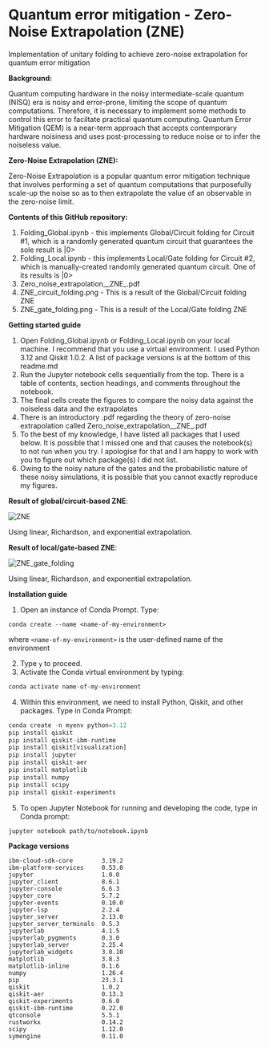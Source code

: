 # Quantum error mitigation - Zero-Noise Extrapolation (ZNE)
Implementation of unitary folding to achieve zero-noise extrapolation for quantum error mitigation

**Background:**

Quantum computing hardware in the noisy intermediate-scale quantum (NISQ) era is noisy and error-prone, limiting the scope of quantum computations. Therefore, it is necessary to implement some methods to control this error to faciltate practical quantum computing. Quantum Error Mitigation (QEM) is a near-term approach that accepts contemporary hardware noisiness and uses post-processing to reduce noise or to infer the noiseless value.

**Zero-Noise Extrapolation (ZNE):**

Zero-Noise Extrapolation is a popular quantum error mitigation technique that involves performing a set of quantum computations that purposefully scale-up the noise so as to then extrapolate the value of an observable in the zero-noise limit. 

**Contents of this GitHub repository:**

1. Folding_Global.ipynb - this implements Global/Circuit folding for Circuit #1, which is a randomly generated quantum circuit that guarantees the sole result is |0>
2. Folding_Local.ipynb  - this implements Local/Gate folding for Circuit #2, which is manually-created randomly generated quantum circuit. One of its results is |0>
3. Zero_noise_extrapolation__ZNE_.pdf
4. ZNE_circuit_folding.png - This is a result of the Global/Circuit folding ZNE
5. ZNE_gate_folding.png - This is a result of the Local/Gate folding ZNE

**Getting started guide**
1. Open Folding_Global.ipynb or Folding_Local.ipynb on your local machine. I recommend that you use a virtual environment. I used Python 3.12 and Qiskit 1.0.2. A list of package versions is at the bottom of this readme.md
2. Run the Jupyter notebook cells sequentially from the top. There is a table of contents, section headings, and comments throughout the notebook.
3. The final cells create the figures to compare the noisy data against the noiseless data and the extrapolates
4. There is an introductory .pdf regarding the theory of zero-noise extrapolation called Zero_noise_extrapolation__ZNE_.pdf
5. To the best of my knowledge, I have listed all packages that I used below. It is possible that I missed one and that causes the notebook(s) to not run when you try. I apologise for that and I am happy to work with you to figure out which package(s) I did not list.
6. Owing to the noisy nature of the gates and the probabilistic nature of these noisy simulations, it is possible that you cannot exactly reproduce my figures. 

**Result of global/circuit-based ZNE**:

![ZNE](https://github.com/drdren/Quantum-error-mitigation/assets/104710745/395043c2-a915-4809-b5d9-f03db0d181bc)

Using linear, Richardson, and exponential extrapolation. 

**Result of local/gate-based ZNE**:

![ZNE_gate_folding](https://github.com/drdren/Quantum-error-mitigation/assets/104710745/7a899f74-0c74-4e90-8d15-4f3cdd06de75)

Using linear, Richardson, and exponential extrapolation. 

**Installation guide**

1. Open an instance of Conda Prompt. Type:
```
conda create --name <name-of-my-environment>
```
where ```<name-of-my-environment>``` is the user-defined name of the environment

2. Type ```y``` to proceed.
3. Activate the Conda virtual environment by typing:
```python
conda activate name-of-my-environment
```
4. Within this environment, we need to install Python, Qiskit, and other packages. Type in Conda Prompt:
```python
conda create -n myenv python=3.12
pip install qiskit
pip install qiskit-ibm-runtime
pip install qiskit[visualization]
pip install jupyter
pip install qiskit-aer
pip install matplotlib
pip install numpy
pip install scipy
pip install qiskit-experiments
```
5. To open Jupyter Notebook for running and developing the code, type in Conda prompt:
```conda
jupyter notebook path/to/notebook.ipynb
```

**Package versions**

```
ibm-cloud-sdk-core        3.19.2
ibm-platform-services     0.53.0
jupyter                   1.0.0
jupyter_client            8.6.1
jupyter-console           6.6.3
jupyter_core              5.7.2
jupyter-events            0.10.0
jupyter-lsp               2.2.4
jupyter_server            2.13.0
jupyter_server_terminals  0.5.3
jupyterlab                4.1.5
jupyterlab_pygments       0.3.0
jupyterlab_server         2.25.4
jupyterlab_widgets        3.0.10
matplotlib                3.8.3
matplotlib-inline         0.1.6
numpy                     1.26.4
pip                       23.3.1
qiskit                    1.0.2
qiskit-aer                0.13.3
qiskit-experiments        0.6.0
qiskit-ibm-runtime        0.22.0
qtconsole                 5.5.1
rustworkx                 0.14.2
scipy                     1.12.0
symengine                 0.11.0
```
